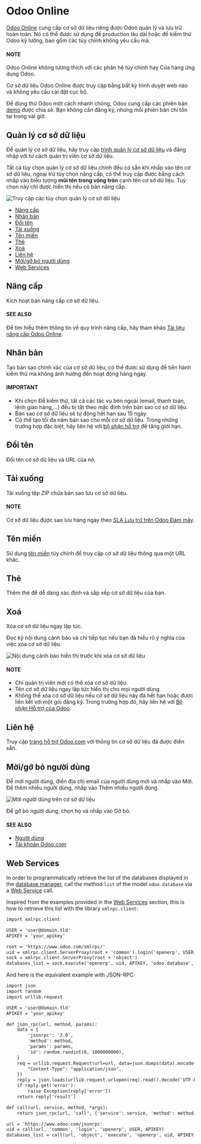 # Odoo Online

[Odoo Online](https://www.odoo.com/trial) cung cấp cơ sở dữ liệu riêng được Odoo quản lý và lưu trữ hoàn toàn. Nó có thể được sử dụng để production lâu dài hoặc để kiểm thử Odoo kỹ lưỡng, bao gồm các tùy chỉnh không yêu cầu mã.

#### NOTE
Odoo Online không tương thích với các phân hệ tùy chỉnh hay Cửa hàng ứng dụng Odoo.

Cơ sở dữ liệu Odoo Online được truy cập bằng bất kỳ trình duyệt web nào và không yêu cầu cài đặt cục bộ.

Để dùng thử Odoo một cách nhanh chóng, Odoo cung cấp các phiên bản [demo](https://demo.odoo.com) được chia sẻ. Bạn không cần đăng ký, nhưng mỗi phiên bản chỉ tồn tại trong vài giờ.

## Quản lý cơ sở dữ liệu

Để quản lý cơ sở dữ liệu, hãy truy cập [trình quản lý cơ sở dữ liệu](https://www.odoo.com/my/databases) và đăng nhập với tư cách quản trị viên cơ sở dữ liệu.

Tất cả tùy chọn quản lý cơ sở dữ liệu chính đều có sẵn khi nhấp vào tên cơ sở dữ liệu, ngoại trừ tùy chọn nâng cấp, có thể truy cập được bằng cách nhấp vào biểu tượng **mũi tên trong vòng tròn** cạnh tên cơ sở dữ liệu. Tuỳ chọn này chỉ được hiển thị nếu có bản nâng cấp.

![Truy cập các tùy chọn quản lý cơ sở dữ liệu](../_images/database-manager.png)
- [Nâng cấp](#odoo-online-upgrade)
- [Nhân bản](#odoo-online-duplicate)
- [Đổi tên](#odoo-online-rename)
- [Tải xuống](#odoo-online-download)
- [Tên miền](#odoo-online-domains)
- [Thẻ](#odoo-online-tags)
- [Xoá](#odoo-online-delete)
- [Liên hệ](#odoo-online-contact-support)
- [Mời/gỡ bỏ người dùng](#odoo-online-users)
- [Web Services](#odoo-online-web-services)

<a id="odoo-online-upgrade"></a>

## Nâng cấp

Kích hoạt bản nâng cấp cơ sở dữ liệu.

#### SEE ALSO
Để tìm hiểu thêm thông tin về quy trình nâng cấp, hãy tham khảo [Tài liệu nâng cấp Odoo Online](upgrade.md#upgrade-request-test).

<a id="odoo-online-duplicate"></a>

## Nhân bản

Tạo bản sao chính xác của cơ sở dữ liệu, có thể được sử dụng để tiến hành kiểm thử mà không ảnh hưởng đến hoạt động hàng ngày.

#### IMPORTANT
- Khi chọn Để kiểm thử, tất cả các tác vụ bên ngoài (email, thanh toán, lệnh giao hàng,...) đều bị tắt theo mặc định trên bản sao cơ sở dữ liệu.
- Bản sao cơ sở dữ liệu sẽ tự động hết hạn sau 15 ngày.
- Có thể tạo tối đa năm bản sao cho mỗi cơ sở dữ liệu. Trong những trường hợp đặc biệt, hãy liên hệ với [bộ phận hỗ trợ](https://www.odoo.com/help) để tăng giới hạn.

<a id="odoo-online-rename"></a>

## Đổi tên

Đổi tên cơ sở dữ liệu và URL của nó.

<a id="odoo-online-download"></a>

## Tải xuống

Tải xuống tệp ZIP chứa bản sao lưu cơ sở dữ liệu.

#### NOTE
Cơ sở dữ liệu được sao lưu hàng ngày theo [SLA Lưu trữ trên Odoo Đám mây](https://www.odoo.com/cloud-sla).

<a id="odoo-online-domains"></a>

## Tên miền

Sử dụng [tên miền](../applications/websites/website/configuration/domain_names.md) tùy chỉnh để truy cập cơ sở dữ liệu thông qua một URL khác.

<a id="odoo-online-tags"></a>

## Thẻ

Thêm thẻ để dễ dàng xác định và sắp xếp cơ sở dữ liệu của bạn.

<a id="odoo-online-delete"></a>

## Xoá

Xóa cơ sở dữ liệu ngay lập tức.

Đọc kỹ nội dung cảnh báo và chỉ tiếp tục nếu bạn đã hiểu rõ ý nghĩa của việc xóa cơ sở dữ liệu.

![Nội dung cảnh báo hiển thị trước khi xóa cơ sở dữ liệu](../_images/delete.png)

#### NOTE
- Chỉ quản trị viên mới có thể xóa cơ sở dữ liệu.
- Tên cơ sở dữ liệu ngay lập tức hiển thị cho mọi người dùng.
- Không thể xóa cơ sở dữ liệu nếu cơ sở dữ liệu này đã hết hạn hoặc được liên kết với một gói đăng ký. Trong trường hợp đó, hãy liên hệ với [Bộ phận Hỗ trợ của Odoo](https://www.odoo.com/help).

<a id="odoo-online-contact-support"></a>

## Liên hệ

Truy cập [trang hỗ trợ Odoo.com](https://www.odoo.com/help) với thông tin cơ sở dữ liệu đã được điền sẵn.

<a id="odoo-online-users"></a>

## Mời/gỡ bỏ người dùng

Để mời người dùng, điền địa chỉ email của người dùng mới và nhấp vào Mời. Để thêm nhiều người dùng, nhấp vào Thêm nhiều người dùng.

![Mời người dùng trên cơ sở dữ liệu](../_images/invite-users.png)

Để gỡ bỏ người dùng, chọn họ và nhấp vào Gỡ bỏ.

#### SEE ALSO
- [Người dùng](../applications/general/users.md)
- [Tài khoản Odoo.com](odoo_accounts.md)

<a id="odoo-online-web-services"></a>

## Web Services

In order to programmatically retrieve the list of the databases displayed in the
[database manager](https://www.odoo.com/my/databases), call the method `list` of the model
`odoo.database` via a [Web Service](../developer/howtos/web_services.md) call.

Inspired from the examples provided in the [Web Services](../developer/howtos/web_services.md)
section, this is how to retrieve this list with the library `xmlrpc.client`:

```default
import xmlrpc.client

USER = 'user@domain.tld'
APIKEY = 'your_apikey'

root = 'https://www.odoo.com/xmlrpc/'
uid = xmlrpc.client.ServerProxy(root + 'common').login('openerp', USER, APIKEY)
sock = xmlrpc.client.ServerProxy(root + 'object')
databases_list = sock.execute('openerp', uid, APIKEY, 'odoo.database', 'list')
```

And here is the equivalent example with JSON-RPC:

```default
import json
import random
import urllib.request

USER = 'user@domain.tld'
APIKEY = 'your_apikey'

def json_rpc(url, method, params):
    data = {
        'jsonrpc': '2.0',
        'method': method,
        'params': params,
        'id': random.randint(0, 1000000000),
    }
    req = urllib.request.Request(url=url, data=json.dumps(data).encode(), headers={
        "Content-Type": "application/json",
    })
    reply = json.loads(urllib.request.urlopen(req).read().decode('UTF-8'))
    if reply.get('error'):
        raise Exception(reply['error'])
    return reply['result']

def call(url, service, method, *args):
    return json_rpc(url, 'call', {'service': service, 'method': method, 'args': args})

url = 'https://www.odoo.com/jsonrpc'
uid = call(url, 'common', 'login', 'openerp', USER, APIKEY)
databases_list = call(url, 'object', 'execute', 'openerp', uid, APIKEY, 'odoo.database', 'list')
```
